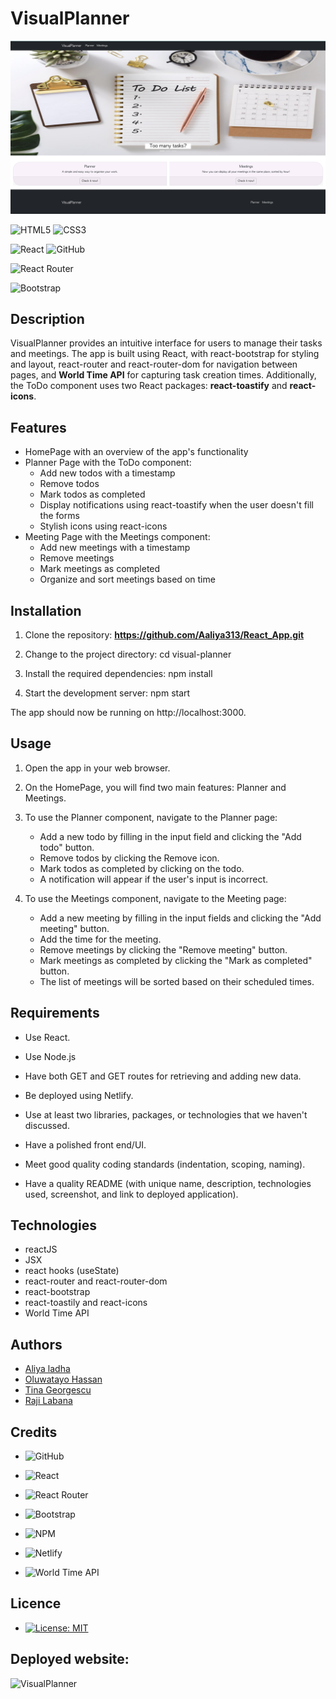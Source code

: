 <!-- @format -->

# VisualPlanner

![mainPhoto](./utils/VisualPlanner21.png)

![HTML5](https://img.shields.io/badge/html5-%23E34F26.svg?style=for-the-badge&logo=html5&logoColor=white)
![CSS3](https://img.shields.io/badge/css3-%231572B6.svg?style=for-the-badge&logo=css3&logoColor=white)

![React](https://img.shields.io/badge/react-%2320232a.svg?style=for-the-badge&logo=react&logoColor=%2361DAFB)
![GitHub](https://img.shields.io/badge/github-%23121011.svg?style=for-the-badge&logo=github&logoColor=white)

![React Router](https://img.shields.io/badge/React_Router-CA4245?style=for-the-badge&logo=react-router&logoColor=white)

![Bootstrap](https://img.shields.io/badge/bootstrap-%23563D7C.svg?style=for-the-badge&logo=bootstrap&logoColor=white)

## Description

VisualPlanner provides an intuitive interface for users to manage their tasks and meetings. The app is built using React, with react-bootstrap for styling and layout, react-router and react-router-dom for navigation between pages, and **World Time API** for capturing task creation times. Additionally, the ToDo component uses two React packages: **react-toastify** and **react-icons**.

## Features

- HomePage with an overview of the app's functionality
- Planner Page with the ToDo component:
  - Add new todos with a timestamp
  - Remove todos
  - Mark todos as completed
  - Display notifications using react-toastify when the user doesn't fill the forms
  - Stylish icons using react-icons
- Meeting Page with the Meetings component:
  - Add new meetings with a timestamp
  - Remove meetings
  - Mark meetings as completed
  - Organize and sort meetings based on time

## Installation

1. Clone the repository: **https://github.com/Aaliya313/React_App.git**

2. Change to the project directory: cd visual-planner

3. Install the required dependencies: npm install

4. Start the development server: npm start

The app should now be running on http://localhost:3000.

## Usage

1. Open the app in your web browser.

2. On the HomePage, you will find two main features: Planner and Meetings.

3. To use the Planner component, navigate to the Planner page:

   - Add a new todo by filling in the input field and clicking the "Add todo" button.
   - Remove todos by clicking the Remove icon.
   - Mark todos as completed by clicking on the todo.
   - A notification will appear if the user's input is incorrect.

4. To use the Meetings component, navigate to the Meeting page:

   - Add a new meeting by filling in the input fields and clicking the "Add meeting" button.
   - Add the time for the meeting.
   - Remove meetings by clicking the "Remove meeting" button.
   - Mark meetings as completed by clicking the "Mark as completed" button.
   - The list of meetings will be sorted based on their scheduled times.

## Requirements

- Use React.

- Use Node.js

- Have both GET and GET routes for retrieving and adding new data.

- Be deployed using Netlify.

- Use at least two libraries, packages, or technologies that we haven't discussed.

- Have a polished front end/UI.

- Meet good quality coding standards (indentation, scoping, naming).

- Have a quality README (with unique name, description, technologies used, screenshot, and link to deployed application).

## Technologies

- reactJS
- JSX
- react hooks (useState)
- react-router and react-router-dom
- react-bootstrap
- react-toastily and react-icons
- World Time API

## Authors

- [Aliya ladha](https://github.com/)
- [Oluwatayo Hassan](https://github.com/BABATEES)
- [Tina Georgescu](https://github.com/cristinabadea)
- [Raji Labana](https://github.com/lotussi)

## Credits

- ![GitHub](https://img.shields.io/badge/github-%23121011.svg?style=for-the-badge&logo=github&logoColor=white)

- ![React](https://img.shields.io/badge/react-%2320232a.svg?style=for-the-badge&logo=react&logoColor=%2361DAFB)

- ![React Router](https://img.shields.io/badge/React_Router-CA4245?style=for-the-badge&logo=react-router&logoColor=white)

- ![Bootstrap](https://img.shields.io/badge/bootstrap-%23563D7C.svg?style=for-the-badge&logo=bootstrap&logoColor=white)

- ![NPM](https://img.shields.io/badge/NPM-%23CB3837.svg?style=for-the-badge&logo=npm&logoColor=white)

- ![Netlify](https://img.shields.io/badge/netlify-%23000000.svg?style=for-the-badge&logo=netlify&logoColor=#00C7B7)

- ![World Time API](https://rapidapi.com/brianiswu/api/world-time2/)

## Licence

- [![License: MIT](https://img.shields.io/badge/License-MIT-yellow.svg)](https://opensource.org/licenses/MIT)

## Deployed website:

![VisualPlanner](https://visual-planner-21.netlify.app/)
